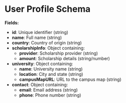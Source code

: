 # User Profile Schema

**Fields:**

- **id**: Unique identifier (string)
- **name**: Full name (string)
- **country**: Country of origin (string)
- **scholarshipInfo**: Object containing:
  - **provider**: Scholarship provider (string)
  - **amount**: Scholarship details (string/number)
- **university**: Object containing:
  - **name**: University name (string)
  - **location**: City and state (string)
  - **campusMapURL**: URL to the campus map (string)
- **contact**: Object containing:
  - **email**: Email address (string)
  - **phone**: Phone number (string)
